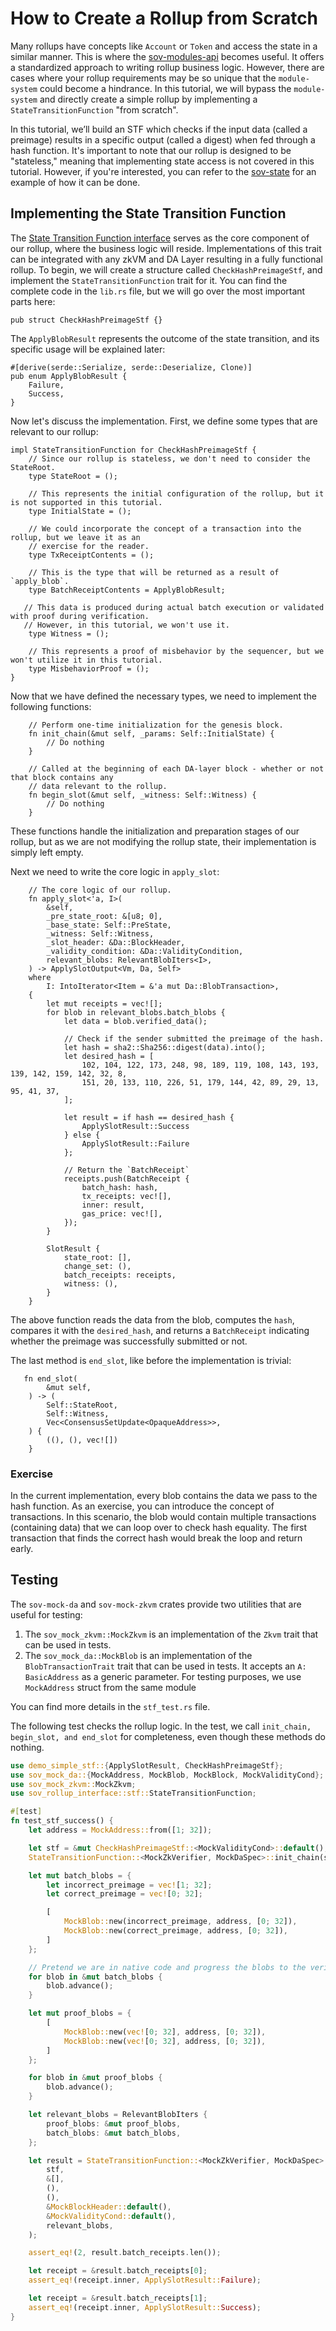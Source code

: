 # How to Create a Rollup from Scratch

Many rollups have concepts like `Account` or `Token` and access the state in a similar manner. This is where the [sov-modules-api](../../module-system/sov-modules-api/README.md) becomes useful. It offers a standardized approach to writing rollup business logic. However, there are cases where your rollup requirements may be so unique that the `module-system` could become a hindrance. In this tutorial, we will bypass the `module-system` and directly create a simple rollup by implementing a `StateTransitionFunction` "from scratch".

In this tutorial, we’ll build an STF which checks if the input data (called a preimage) results in a specific output (called a digest) when fed through a hash function. It's important to note that our rollup is designed to be "stateless," meaning that implementing state access is not covered in this tutorial. However, if you're interested, you can refer to the [sov-state](../../module-system/sov-state/README.md) for an example of how it can be done.

## Implementing the State Transition Function

The [State Transition Function
interface](../../rollup-interface/specs/interfaces/stf.md) serves as the core component of our rollup, where the business logic will reside.
Implementations of this trait can be integrated with any zkVM and DA Layer resulting in a fully functional rollup. To begin, we will create a structure called `CheckHashPreimageStf`, and implement the `StateTransitionFunction` trait for it. You can find the complete code in the `lib.rs` file, but we will go over the most important parts here:

```rust, ignore
pub struct CheckHashPreimageStf {}
```

The `ApplyBlobResult` represents the outcome of the state transition, and its specific usage will be explained later:

```rust, ignore
#[derive(serde::Serialize, serde::Deserialize, Clone)]
pub enum ApplyBlobResult {
    Failure,
    Success,
}
```

Now let's discuss the implementation. First, we define some types that are relevant to our rollup:

```rust, ignore
impl StateTransitionFunction for CheckHashPreimageStf {
    // Since our rollup is stateless, we don't need to consider the StateRoot.
    type StateRoot = ();

    // This represents the initial configuration of the rollup, but it is not supported in this tutorial.
    type InitialState = ();

    // We could incorporate the concept of a transaction into the rollup, but we leave it as an
    // exercise for the reader.
    type TxReceiptContents = ();

    // This is the type that will be returned as a result of `apply_blob`.
    type BatchReceiptContents = ApplyBlobResult;

   // This data is produced during actual batch execution or validated with proof during verification.
   // However, in this tutorial, we won't use it.
    type Witness = ();

    // This represents a proof of misbehavior by the sequencer, but we won't utilize it in this tutorial.
    type MisbehaviorProof = ();
}
```

Now that we have defined the necessary types, we need to implement the following functions:

```rust, ignore
    // Perform one-time initialization for the genesis block.
    fn init_chain(&mut self, _params: Self::InitialState) {
        // Do nothing
    }

    // Called at the beginning of each DA-layer block - whether or not that block contains any
    // data relevant to the rollup.
    fn begin_slot(&mut self, _witness: Self::Witness) {
        // Do nothing
    }
```

These functions handle the initialization and preparation stages of our rollup, but as we are not modifying the rollup state, their implementation is simply left empty.

Next we need to write the core logic in `apply_slot`:

```rust, ignore
    // The core logic of our rollup.
    fn apply_slot<'a, I>(
        &self,
        _pre_state_root: &[u8; 0],
        _base_state: Self::PreState,
        _witness: Self::Witness,
        _slot_header: &Da::BlockHeader,
        _validity_condition: &Da::ValidityCondition,
        relevant_blobs: RelevantBlobIters<I>,
    ) -> ApplySlotOutput<Vm, Da, Self>
    where
        I: IntoIterator<Item = &'a mut Da::BlobTransaction>,
    {
        let mut receipts = vec![];
        for blob in relevant_blobs.batch_blobs {
            let data = blob.verified_data();

            // Check if the sender submitted the preimage of the hash.
            let hash = sha2::Sha256::digest(data).into();
            let desired_hash = [
                102, 104, 122, 173, 248, 98, 189, 119, 108, 143, 193, 139, 142, 159, 142, 32, 8,
                151, 20, 133, 110, 226, 51, 179, 144, 42, 89, 29, 13, 95, 41, 37,
            ];

            let result = if hash == desired_hash {
                ApplySlotResult::Success
            } else {
                ApplySlotResult::Failure
            };

            // Return the `BatchReceipt`
            receipts.push(BatchReceipt {
                batch_hash: hash,
                tx_receipts: vec![],
                inner: result,
                gas_price: vec![],
            });
        }

        SlotResult {
            state_root: [],
            change_set: (),
            batch_receipts: receipts,
            witness: (),
        }
    }
```

The above function reads the data from the blob, computes the `hash`, compares it with the `desired_hash`, and returns a `BatchReceipt` indicating whether the preimage was successfully submitted or not.

The last method is `end_slot`, like before the implementation is trivial:

```rust, ignore
   fn end_slot(
        &mut self,
    ) -> (
        Self::StateRoot,
        Self::Witness,
        Vec<ConsensusSetUpdate<OpaqueAddress>>,
    ) {
        ((), (), vec![])
    }
```

### Exercise

In the current implementation, every blob contains the data we pass to the hash function.
As an exercise, you can introduce the concept of transactions. In this scenario,
the blob would contain multiple transactions (containing data) that we can loop over to check hash equality.
The first transaction that finds the correct hash would break the loop and return early.

## Testing

The `sov-mock-da` and `sov-mock-zkvm` crates provide two utilities that are useful for testing:

1. The `sov_mock_zkvm::MockZkvm` is an implementation of the `Zkvm` trait that can be used in tests.
2. The `sov_mock_da::MockBlob` is an implementation of the `BlobTransactionTrait` trait that can be used in tests. It accepts an `A: BasicAddress` as a generic parameter. For testing purposes, we use `MockAddress` struct from the same module 

You can find more details in the `stf_test.rs` file.

The following test checks the rollup logic. In the test, we call `init_chain, begin_slot, and end_slot` for completeness, even though these methods do nothing.

```rust
use demo_simple_stf::{ApplySlotResult, CheckHashPreimageStf};
use sov_mock_da::{MockAddress, MockBlob, MockBlock, MockValidityCond};
use sov_mock_zkvm::MockZkvm;
use sov_rollup_interface::stf::StateTransitionFunction;

#[test]
fn test_stf_success() {
    let address = MockAddress::from([1; 32]);

    let stf = &mut CheckHashPreimageStf::<MockValidityCond>::default();
    StateTransitionFunction::<MockZkVerifier, MockDaSpec>::init_chain(stf, (), ());

    let mut batch_blobs = {
        let incorrect_preimage = vec![1; 32];
        let correct_preimage = vec![0; 32];

        [
            MockBlob::new(incorrect_preimage, address, [0; 32]),
            MockBlob::new(correct_preimage, address, [0; 32]),
        ]
    };

    // Pretend we are in native code and progress the blobs to the verified state.
    for blob in &mut batch_blobs {
        blob.advance();
    }

    let mut proof_blobs = {
        [
            MockBlob::new(vec![0; 32], address, [0; 32]),
            MockBlob::new(vec![0; 32], address, [0; 32]),
        ]
    };

    for blob in &mut proof_blobs {
        blob.advance();
    }

    let relevant_blobs = RelevantBlobIters {
        proof_blobs: &mut proof_blobs,
        batch_blobs: &mut batch_blobs,
    };

    let result = StateTransitionFunction::<MockZkVerifier, MockDaSpec>::apply_slot(
        stf,
        &[],
        (),
        (),
        &MockBlockHeader::default(),
        &MockValidityCond::default(),
        relevant_blobs,
    );

    assert_eq!(2, result.batch_receipts.len());

    let receipt = &result.batch_receipts[0];
    assert_eq!(receipt.inner, ApplySlotResult::Failure);

    let receipt = &result.batch_receipts[1];
    assert_eq!(receipt.inner, ApplySlotResult::Success);
}

```
